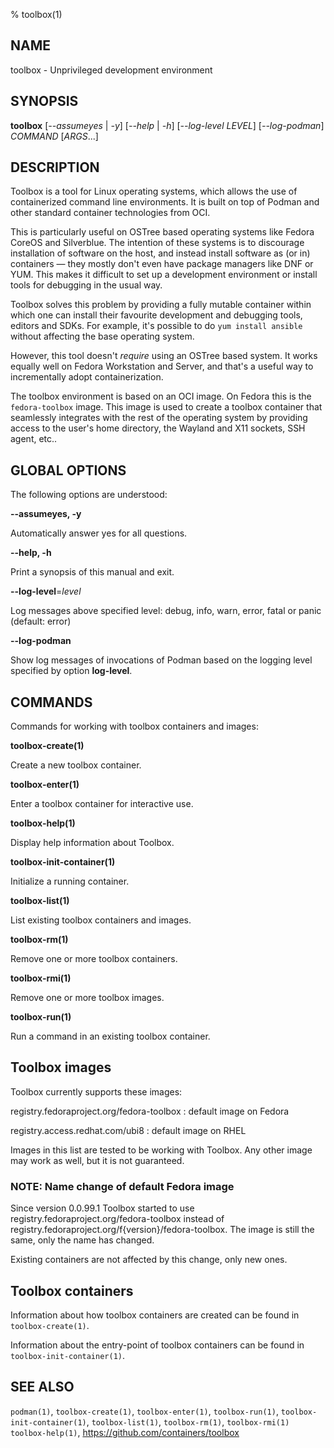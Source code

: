% toolbox(1)

## NAME
toolbox - Unprivileged development environment

## SYNOPSIS
**toolbox** [*--assumeyes* | *-y*]
        [*--help* | *-h*]
        [*--log-level LEVEL*]
        [*--log-podman*]
        *COMMAND* [*ARGS*...]

## DESCRIPTION

Toolbox is a tool for Linux operating systems, which allows the use of
containerized command line environments. It is built on top of Podman and
other standard container technologies from OCI.

This is particularly useful on OSTree based operating systems like Fedora
CoreOS and Silverblue. The intention of these systems is to discourage
installation of software on the host, and instead install software as (or in)
containers — they mostly don't even have package managers like DNF or YUM.
This makes it difficult to set up a development environment or install tools
for debugging in the usual way.

Toolbox solves this problem by providing a fully mutable container within
which one can install their favourite development and debugging tools, editors
and SDKs. For example, it's possible to do `yum install ansible` without
affecting the base operating system.

However, this tool doesn't *require* using an OSTree based system. It works
equally well on Fedora Workstation and Server, and that's a useful way to
incrementally adopt containerization.

The toolbox environment is based on an OCI image. On Fedora this is the
`fedora-toolbox` image. This image is used to create a toolbox container that
seamlessly integrates with the rest of the operating system by providing
access to the user's home directory, the Wayland and X11 sockets, SSH agent,
etc..

## GLOBAL OPTIONS ##

The following options are understood:

**--assumeyes, -y**

Automatically answer yes for all questions.

**--help, -h**

Print a synopsis of this manual and exit.

**--log-level**=*level*

Log messages above specified level: debug, info, warn, error, fatal or panic
(default: error)

**--log-podman**

Show log messages of invocations of Podman based on the logging level specified
by option **log-level**.

## COMMANDS

Commands for working with toolbox containers and images:

**toolbox-create(1)**

Create a new toolbox container.

**toolbox-enter(1)**

Enter a toolbox container for interactive use.

**toolbox-help(1)**

Display help information about Toolbox.

**toolbox-init-container(1)**

Initialize a running container.

**toolbox-list(1)**

List existing toolbox containers and images.

**toolbox-rm(1)**

Remove one or more toolbox containers.

**toolbox-rmi(1)**

Remove one or more toolbox images.

**toolbox-run(1)**

Run a command in an existing toolbox container.

## Toolbox images

Toolbox currently supports these images:

registry.fedoraproject.org/fedora-toolbox
: default image on Fedora

registry.access.redhat.com/ubi8
: default image on RHEL

Images in this list are tested to be working with Toolbox. Any other image may
work as well, but it is not guaranteed.

### NOTE: Name change of default Fedora image

Since version 0.0.99.1 Toolbox started to use registry.fedoraproject.org/fedora-toolbox
instead of registry.fedoraproject.org/f{version}/fedora-toolbox. The image is
still the same, only the name has changed.

Existing containers are not affected by this change, only new ones.

## Toolbox containers

Information about how toolbox containers are created can be found in
`toolbox-create(1)`.

Information about the entry-point of toolbox containers can be found in
`toolbox-init-container(1)`.

## SEE ALSO

`podman(1)`, `toolbox-create(1)`, `toolbox-enter(1)`, `toolbox-run(1)`,
`toolbox-init-container(1)`, `toolbox-list(1)`, `toolbox-rm(1)`,
`toolbox-rmi(1)` `toolbox-help(1)`, https://github.com/containers/toolbox

